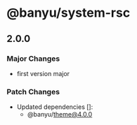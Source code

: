 # @banyu/system-rsc

## 2.0.0

### Major Changes

- first version major

### Patch Changes

- Updated dependencies []:
  - @banyu/theme@4.0.0
